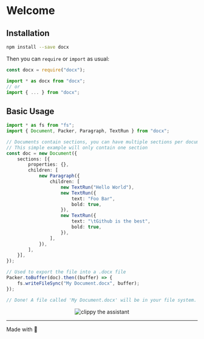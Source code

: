 # Welcome

## Installation

```sh
npm install --save docx
```

Then you can `require` or `import` as usual:

```ts
const docx = require("docx");
```

```ts
import * as docx from "docx";
// or
import { ... } from "docx";
```

## Basic Usage

```ts
import * as fs from "fs";
import { Document, Packer, Paragraph, TextRun } from "docx";

// Documents contain sections, you can have multiple sections per document, go here to learn more about sections
// This simple example will only contain one section
const doc = new Document({
    sections: [{
        properties: {},
        children: [
            new Paragraph({
                children: [
                    new TextRun("Hello World"),
                    new TextRun({
                        text: "Foo Bar",
                        bold: true,
                    }),
                    new TextRun({
                        text: "\tGithub is the best",
                        bold: true,
                    }),
                ],
            }),
        ],
    }],
});

// Used to export the file into a .docx file
Packer.toBuffer(doc).then((buffer) => {
    fs.writeFileSync("My Document.docx", buffer);
});

// Done! A file called 'My Document.docx' will be in your file system.
```

<p align="center">
    <img alt="clippy the assistant" src="./clippy.png">
</p>

---

Made with 💖
